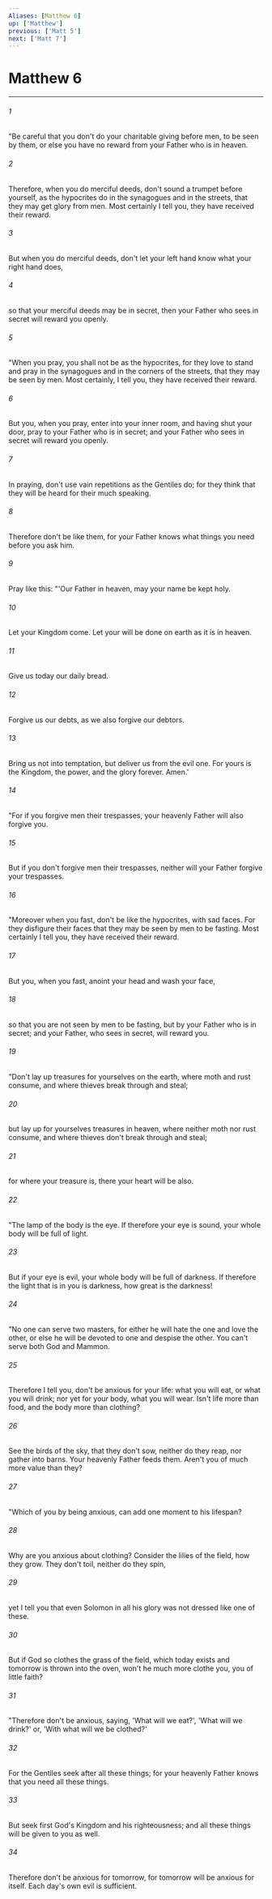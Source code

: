 ```yaml
---
Aliases: [Matthew 6]
up: ['Matthew']
previous: ['Matt 5']
next: ['Matt 7']
---
```

# Matthew 6
***





###### 1 

"Be careful that you don't do your charitable giving before men, to be seen by them, or else you have no reward from your Father who is in heaven. 



###### 2 

Therefore, when you do merciful deeds, don't sound a trumpet before yourself, as the hypocrites do in the synagogues and in the streets, that they may get glory from men. Most certainly I tell you, they have received their reward. 



###### 3 

But when you do merciful deeds, don't let your left hand know what your right hand does, 



###### 4 

so that your merciful deeds may be in secret, then your Father who sees in secret will reward you openly. 



###### 5 

"When you pray, you shall not be as the hypocrites, for they love to stand and pray in the synagogues and in the corners of the streets, that they may be seen by men. Most certainly, I tell you, they have received their reward. 



###### 6 

But you, when you pray, enter into your inner room, and having shut your door, pray to your Father who is in secret; and your Father who sees in secret will reward you openly. 



###### 7 

In praying, don't use vain repetitions as the Gentiles do; for they think that they will be heard for their much speaking. 



###### 8 

Therefore don't be like them, for your Father knows what things you need before you ask him. 



###### 9 

Pray like this: "'Our Father in heaven, may your name be kept holy. 



###### 10 

Let your Kingdom come. Let your will be done on earth as it is in heaven. 



###### 11 

Give us today our daily bread. 



###### 12 

Forgive us our debts, as we also forgive our debtors. 



###### 13 

Bring us not into temptation, but deliver us from the evil one. For yours is the Kingdom, the power, and the glory forever. Amen.' 



###### 14 

"For if you forgive men their trespasses, your heavenly Father will also forgive you. 



###### 15 

But if you don't forgive men their trespasses, neither will your Father forgive your trespasses. 



###### 16 

"Moreover when you fast, don't be like the hypocrites, with sad faces. For they disfigure their faces that they may be seen by men to be fasting. Most certainly I tell you, they have received their reward. 



###### 17 

But you, when you fast, anoint your head and wash your face, 



###### 18 

so that you are not seen by men to be fasting, but by your Father who is in secret; and your Father, who sees in secret, will reward you. 



###### 19 

"Don't lay up treasures for yourselves on the earth, where moth and rust consume, and where thieves break through and steal; 



###### 20 

but lay up for yourselves treasures in heaven, where neither moth nor rust consume, and where thieves don't break through and steal; 



###### 21 

for where your treasure is, there your heart will be also. 



###### 22 

"The lamp of the body is the eye. If therefore your eye is sound, your whole body will be full of light. 



###### 23 

But if your eye is evil, your whole body will be full of darkness. If therefore the light that is in you is darkness, how great is the darkness! 



###### 24 

"No one can serve two masters, for either he will hate the one and love the other, or else he will be devoted to one and despise the other. You can't serve both God and Mammon. 



###### 25 

Therefore I tell you, don't be anxious for your life: what you will eat, or what you will drink; nor yet for your body, what you will wear. Isn't life more than food, and the body more than clothing? 



###### 26 

See the birds of the sky, that they don't sow, neither do they reap, nor gather into barns. Your heavenly Father feeds them. Aren't you of much more value than they? 



###### 27 

"Which of you by being anxious, can add one moment to his lifespan? 



###### 28 

Why are you anxious about clothing? Consider the lilies of the field, how they grow. They don't toil, neither do they spin, 



###### 29 

yet I tell you that even Solomon in all his glory was not dressed like one of these. 



###### 30 

But if God so clothes the grass of the field, which today exists and tomorrow is thrown into the oven, won't he much more clothe you, you of little faith? 



###### 31 

"Therefore don't be anxious, saying, 'What will we eat?', 'What will we drink?' or, 'With what will we be clothed?' 



###### 32 

For the Gentiles seek after all these things; for your heavenly Father knows that you need all these things. 



###### 33 

But seek first God's Kingdom and his righteousness; and all these things will be given to you as well. 



###### 34 

Therefore don't be anxious for tomorrow, for tomorrow will be anxious for itself. Each day's own evil is sufficient.
